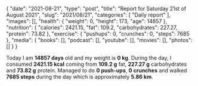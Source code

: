 {
    "date": "2021-08-21",
    "type": "post",
    "title": "Report for Saturday 21st of August 2021",
    "slug": "2021\/08\/21",
    "categories": [
        "Daily report"
    ],
    "images": [],
    "health": {
        "weight": 0,
        "height": 173,
        "age": 14857
    },
    "nutrition": {
        "calories": 2421.15,
        "fat": 109.2,
        "carbohydrates": 227.27,
        "protein": 73.82
    },
    "exercise": {
        "pushups": 0,
        "crunches": 0,
        "steps": 7685
    },
    "media": {
        "books": [],
        "podcast": [],
        "youtube": [],
        "movies": [],
        "photos": []
    }
}

Today I am <strong>14857 days</strong> old and my weight is <strong>0 kg</strong>. During the day, I consumed <strong>2421.15 kcal</strong> coming from <strong>109.2 g</strong> fat, <strong>227.27 g</strong> carbohydrates and <strong>73.82 g</strong> protein. Managed to do <strong>0 push-ups</strong>, <strong>0 crunches</strong> and walked <strong>7685 steps</strong> during the day which is approximately <strong>5.86 km</strong>.